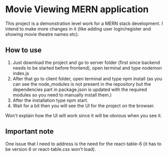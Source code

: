 # Movie Viewing MERN application

This project is a demonstration level work for a MERN stack development. I intend to make more changes in it (like adding user login/register and showing movie theatre names etc).

## How to use

1. Just download the project and go to server folder (first since backend needs to be started before frontend), open terminal and type nodemon index.js
2. After that go to client folder, open terminal and type npm install (as you can see the node_modules is not present in the repository but the dependencies part in package.json is updated with the required modules so you need to manually install them.)
3. After the installation type npm start.
4. Wait for a bit then you will see the UI for the project on the browser.

Won't explain how the UI will work since it will be obvious when you see it.

## Important note

One issue that I need to address is the need for the react-table-6 (it has to be version 6 or react-table.css won't load).